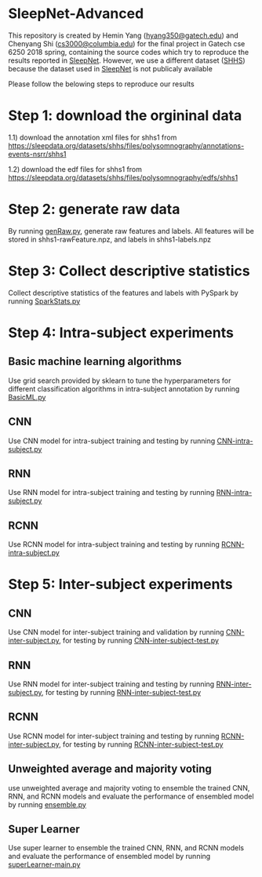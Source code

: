 # SleepNet-Advanced

This repository is created by Hemin Yang (hyang350@gatech.edu) and Chenyang Shi (cs3000@columbia.edu) for the final project in Gatech cse 6250 2018 spring, containing the source codes which try to reproduce the results reported in [SleepNet](https://arxiv.org/pdf/1707.08262.pdf). However, we use a different dataset ([SHHS](https://sleepdata.org/datasets/shhs)) because the dataset used in [SleepNet](https://arxiv.org/pdf/1707.08262.pdf) is not publicaly available

Please follow the belowing steps to reproduce our results

# Step 1: download the orgininal data
1.1) download the annotation xml files for shhs1 from https://sleepdata.org/datasets/shhs/files/polysomnography/annotations-events-nsrr/shhs1

1.2) download the edf files for shhs1 from https://sleepdata.org/datasets/shhs/files/polysomnography/edfs/shhs1 

# Step 2: generate raw data
By running [genRaw.py](genRaw.py), generate raw features and labels. All features will be stored in shhs1-rawFeature.npz, and labels in shhs1-labels.npz

# Step 3: Collect descriptive statistics 
Collect descriptive statistics of the features and labels with PySpark by running [SparkStats.py](SparkStats.py)

# Step 4: Intra-subject experiments
## Basic machine learning algorithms
Use grid search provided by sklearn to tune the hyperparameters for different classification algorithms in intra-subject annotation by running [BasicML.py](BasicML.py)
## CNN
Use CNN model for intra-subject training and testing by running [CNN-intra-subject.py](CNN-intra-subject.py)
## RNN
Use RNN model for intra-subject training and testing by running [RNN-intra-subject.py](RNN-intra-subject.py)
## RCNN
Use RCNN model for intra-subject training and testing by running [RCNN-intra-subject.py](RCNN-intra-subject.py)
# Step 5: Inter-subject experiments
## CNN
Use CNN model for inter-subject training and validation by running [CNN-inter-subject.py](CNN-inter-subject.py), for testing by running [CNN-inter-subject-test.py](CNN-inter-subject-test.py)
## RNN
Use RNN model for inter-subject training and testing by running [RNN-inter-subject.py](RNN-inter-subject.py), for testing by running [RNN-inter-subject-test.py](RNN-inter-subject-test.py)
## RCNN
Use RCNN model for inter-subject training and testing by running [RCNN-inter-subject.py](RCNN-inter-subject.py), for testing by running [RCNN-inter-subject-test.py](RCNN-inter-subject-test.py)
## Unweighted average and majority voting
use unweighted average and majority voting to ensemble the trained CNN, RNN, and RCNN models and evaluate the performance of ensembled model by running [ensemble.py](ensemble.py)

## Super Learner
Use super learner to ensemble the trained CNN, RNN, and RCNN models and evaluate the performance of ensembled model by running [superLearner-main.py](superLearner-main.py)
